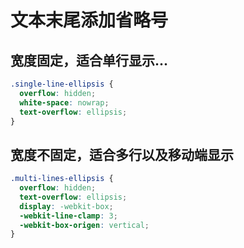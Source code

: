 # 文本末尾添加省略号

## 宽度固定，适合单行显示...

```css
.single-line-ellipsis {
  overflow: hidden;
  white-space: nowrap;
  text-overflow: ellipsis;
}
```

## 宽度不固定，适合多行以及移动端显示

```css
.multi-lines-ellipsis {
  overflow: hidden;
  text-overflow: ellipsis;
  display: -webkit-box;
  -webkit-line-clamp: 3;
  -webkit-box-origen: vertical;
}
```
